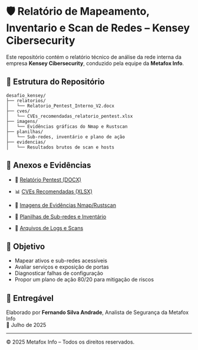 # 🛡️ Relatório de Mapeamento, Inventario e Scan de Redes – Kensey Cibersecurity

Este repositório contém o relatório técnico de análise da rede interna da empresa **Kensey Cibersecurity**, conduzido pela equipe da **Metafox Info**.

## 📂 Estrutura do Repositório

```
desafio_kensey/
├── relatorios/
│   └── Relatorio_Pentest_Interno_V2.docx
├── cves/
│   └── CVEs_recomendadas_relatorio_pentest.xlsx
├── imagens/
│   └── Evidências gráficas do Nmap e Rustscan
├── planilhas/
│   └── Sub-redes, inventário e plano de ação
├── evidencias/
│   └── Resultados brutos de scan e hosts
```

## 📎 Anexos e Evidências
- 📄 [Relatório Pentest (DOCX)](https://github.com/FSA-1606/desafio_kensey_cybersecurity/blob/main/relatorios/Relatorio_Pentest_Interno_V2.docx?raw=true)

- 📊 [CVEs Recomendadas (XLSX)](https://github.com/FSA-1606/desafio_kensey/blob/main/cves/CVEs_recomendadas_relatorio_pentest.xlsx?raw=true)
- 📸 [Imagens de Evidências Nmap/Rustscan](https://github.com/FSA-1606/desafio_kensey/tree/main/imagens)
- 📁 [Planilhas de Sub-redes e Inventário](https://github.com/FSA-1606/desafio_kensey/tree/main/planilhas)
- 📄 [Arquivos de Logs e Scans](https://github.com/FSA-1606/desafio_kensey/tree/main/evidencias)

## 🧪 Objetivo

- Mapear ativos e sub-redes acessíveis
- Avaliar serviços e exposição de portas
- Diagnosticar falhas de configuração
- Propor um plano de ação 80/20 para mitigação de riscos

## 🔐 Entregável

Elaborado por **Fernando Silva Andrade**, Analista de Segurança da Metafox Info  
📅 Julho de 2025

---

© 2025 Metafox Info – Todos os direitos reservados.


